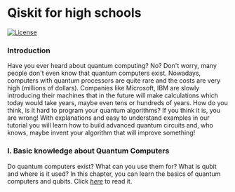 # Qiskit for high schools
[![License](https://img.shields.io/github/license/Qiskit/qiskit-tutorials.svg?style=popout-square)](https://opensource.org/licenses/Apache-2.0)

### Introduction
Have you ever heard about quantum computing? No? Don't worry, many people don't even know that quantum computers exist. Nowadays, computers with quantum processors are quite rare and the costs are very high (millions of dollars). Companies like Microsoft, IBM are slowly introducing their machines that in the future will make calculations which today would take years, maybe even tens or hundreds of years. How do you think, is it hard to program your quantum algorithms? If you think it is, you are wrong! With explanations and easy to understand examples in our tutorial you will learn how to build advanced quantum circuits and, who knows, maybe invent your algorithm that will improve something!

### I. Basic knowledge about Quantum Computers
Do quantum computers exist? What can you use them for? What is qubit and where is it used? In this chapter, you can learn the basics of quantum computers and qubits. Click [*here*](https://github.com/tstopa/Qiskit_for_high_schools/blob/main/tutorial/Qiskit%20tutorial%20for%20students.ipynb) to read it.
